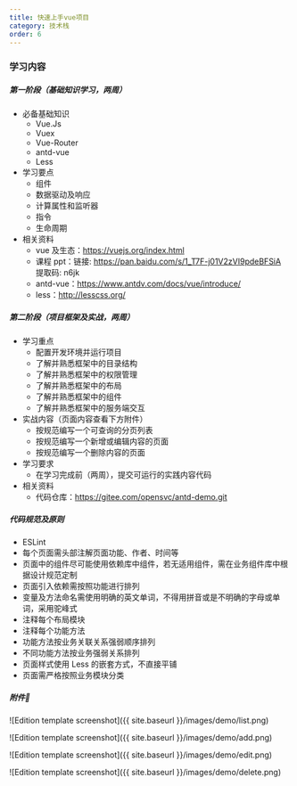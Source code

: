 ```yaml
---
title: 快速上手vue项目
category: 技术栈
order: 6
---
```


### 学习内容

##### 第一阶段（基础知识学习，两周）

- 必备基础知识
  - Vue.Js
  - Vuex
  - Vue-Router
  - antd-vue
  - Less
- 学习要点
  - 组件
  - 数据驱动及响应
  - 计算属性和监听器
  - 指令
  - 生命周期
- 相关资料
  - vue 及生态：https://vuejs.org/index.html
  - 课程 ppt：链接: https://pan.baidu.com/s/1_T7F-j01V2zVI9pdeBFSiA 提取码: n6jk
  - antd-vue：https://www.antdv.com/docs/vue/introduce/
  - less：http://lesscss.org/

##### 第二阶段（项目框架及实战，两周）

- 学习重点
  -  配置开发环境并运行项目
  - 了解并熟悉框架中的目录结构
  - 了解并熟悉框架中的权限管理
  - 了解并熟悉框架中的布局
  - 了解并熟悉框架中的组件
  - 了解并熟悉框架中的服务端交互
- 实战内容（页面内容查看下方附件）
  - 按规范编写一个可查询的分页列表
  - 按规范编写一个新增或编辑内容的页面
  - 按规范编写一个删除内容的页面
- 学习要求
  - 在学习完成前（两周），提交可运行的实践内容代码
- 相关资料
  - 代码仓库：https://gitee.com/opensvc/antd-demo.git

##### 代码规范及原则

- ESLint
- 每个页面需头部注解页面功能、作者、时间等
- 页面中的组件尽可能使用依赖库中组件，若无适用组件，需在业务组件库中根据设计规范定制
- 页面引入依赖需按照功能进行排列
- 变量及方法命名需使用明确的英文单词，不得用拼音或是不明确的字母或单词，采用驼峰式
- 注释每个布局模块
- 注释每个功能方法
- 功能方法按业务关联关系强弱顺序排列
- 不同功能方法按业务强弱关系排列
- 页面样式使用 Less 的嵌套方式，不直接平铺
- 页面需严格按照业务模块分类

##### 附件📎

![Edition template screenshot]({{ site.baseurl }}/images/demo/list.png)

![Edition template screenshot]({{ site.baseurl }}/images/demo/add.png)

![Edition template screenshot]({{ site.baseurl }}/images/demo/edit.png)

![Edition template screenshot]({{ site.baseurl }}/images/demo/delete.png)

